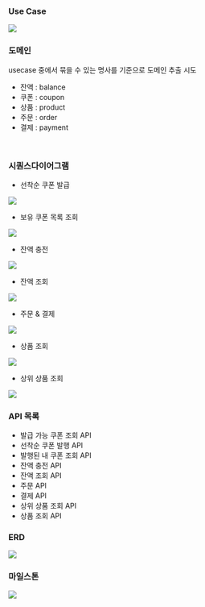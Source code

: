 ### Use Case

![](./images/use-case-v2.png)

### 도메인
usecase 중에서 묶을 수 있는 명사를 기준으로 도메인 추출 시도

- 잔액 : balance
- 쿠폰 : coupon
- 상품 : product
- 주문 : order
- 결제 : payment

<br/>

### 시퀀스다이어그램
- 선착순 쿠폰 발급  

![](./images/issue-coupon.png)  

- 보유 쿠폰 목록 조회  

![](./images/query-own-coupon.png)  

- 잔액 충전  

![](./images/charge-balance.png)  

- 잔액 조회  

![](./images/query-balance.png)  

- 주문 & 결제  

![](./images/order-and-payment.png)  

- 상품 조회  

![](./images/query-product.png)  

- 상위 상품 조회

![](./images/query-popular-product.png)  


### API 목록
- 발급 가능 쿠폰 조회 API
- 선착순 쿠폰 발행 API
- 발행된 내 쿠폰 조회 API
- 잔액 충전 API
- 잔액 조회 API
- 주문 API
- 결제 API
- 상위 상품 조회 API
- 상품 조회 API

### ERD
![](./images/dbdiagram-erd.png)


### 마일스톤

![](./images/milestone.png)
